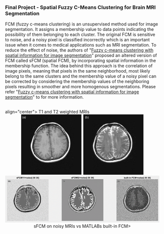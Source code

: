 ### Final Project - Spatial Fuzzy C-Means Clustering for Brain MRI Segmentation
FCM (fuzzy c-means clustering) is an unsupervised method used for image segmentation. It assigns a membership value to data points indicating the possibility of them belonging to each cluster. The original FCM is sensitive to noise, and a noisy pixel is classified incorrectly which is an important issue when it comes to medical applications such as MRI segmentation. To reduce the effect of noise, the authors of "[Fuzzy c-means clustering with spatial information for image segmentation](https://www-sciencedirect-com.lib-ezproxy.concordia.ca/science/article/pii/S0895611105000923)" proposed an altered version of FCM called sFCM (spatial FCM), by incorporating spatial information in the membership function. The idea behind this approach is the correlation of image pixels, meaning that pixels in the same neighborhood, most likely belong to the same clusters and the membership value of a noisy pixel can be corrected by considering the membership values of the neighboring pixels resulting in smoother and more homogenous segmentations.
Please refer "[Fuzzy c-means clustering with spatial information for image segmentation](https://www-sciencedirect-com.lib-ezproxy.concordia.ca/science/article/pii/S0895611105000923)"
to for more information.

<br/>
 align="center"> T1 and T2 weighted MRIs
<br/>
<div align="center" style="width:image width px;">
  <img  src="https://github.com/ghazalehtrb/Digital-Image-Processing-Course/blob/e1769bec473351b5910fc66225eabf2fe9515970/Spatial%20Fuzzy%20C-mean%20Clustering/Capture.PNG?raw=true" width=400 alt="T1 and T2 weighted MRIs">
</div>

<div align="center" style="width:image width px;">
  <img  src="https://github.com/ghazalehtrb/Digital-Image-Processing-Course/blob/79acf0e3516b24d5da7707d433b9d87a9e2842b5/Spatial%20Fuzzy%20C-mean%20Clustering/Picture2.png?raw=true" width=600 alt="sFCM on noisy MRIs vs MATLABs built-in FCM" <em>sFCM on noisy MRIs vs MATLABs built-in FCM</em>>
</div>



